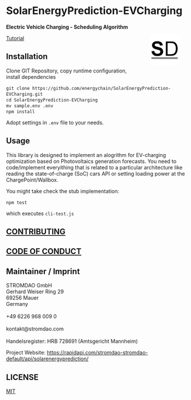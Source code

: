 # SolarEnergyPrediction-EVCharging

<a href="https://stromdao.de/" target="_blank" title="STROMDAO - Digital Energy Infrastructure"><img src="./static/stromdao.png" align="right" height="85px" hspace="30px" vspace="30px"></a>

**Electric Vehicle Charging - Scheduling Algorithm**

[Tutorial](https://rapidapi.com/stromdao-stromdao-default/api/solarenergyprediction/tutorials/solarenergyprediction-based-electric-vehicle-charging)

## Installation

Clone GIT Repository, copy runtime configuration, install dependencies

```
git clone https://github.com/energychain/SolarEnergyPrediction-EVCharging.git
cd SolarEnergyPrediction-EVCharging
mv sample.env .env
npm install
```

Adopt settings in `.env` file to your needs.

## Usage

This library is designed  to implement an alogrithm for EV-charging optimization based on Photovoltaics generation forecasts. You need to code/implement everyithing that is related to a particular architecture like reading the state-of-charge (SoC) cars API or setting loading power at the ChargePoint/Wallbox.

You might take check the stub implementation:

```
npm test
```

which executes `cli-test.js`

## [CONTRIBUTING](https://github.com/energychain/SolarEnergyPrediction-EVCharging/blob/main/CONTRIBUTING.md)

## [CODE OF CONDUCT](https://github.com/energychain/SolarEnergyPrediction-EVCharging/blob/main/CODE_OF_CONDUCT.md)


## Maintainer / Imprint

<addr>
STROMDAO GmbH  <br/>
Gerhard Weiser Ring 29  <br/>
69256 Mauer  <br/>
Germany  <br/>
  <br/>
+49 6226 968 009 0  <br/>
  <br/>
kontakt@stromdao.com  <br/>
  <br/>
Handelsregister: HRB 728691 (Amtsgericht Mannheim)
</addr>

Project Website: https://rapidapi.com/stromdao-stromdao-default/api/solarenergyprediction/

## LICENSE
[MIT](./LICENSE)
